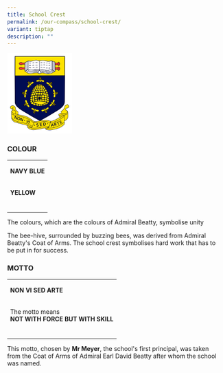 ```yaml
---
title: School Crest
permalink: /our-compass/school-crest/
variant: tiptap
description: ""
---
```

<div class="isomer-image-wrapper">
<img style="width: 30%;" height="auto" width="100%" alt="Beatty Logo" src="/images/BTlogo.png">
</div>
<h3><strong>COLOUR</strong></h3>
<table style="minWidth: 25px">
<colgroup>
<col>
</colgroup>
<tbody>
<tr>
<td rowspan="1" colspan="1">
<p><strong>NAVY BLUE</strong>
</p>
</td>
</tr>
<tr>
<td rowspan="1" colspan="1">
<p><strong>YELLOW</strong>
</p>
</td>
</tr>
<tr>
<td rowspan="1" colspan="1">
<p></p>
</td>
</tr>
</tbody>
</table>
<p>The colours, which are the colours of Admiral Beatty, symbolise unity</p>
<p>The bee-hive, surrounded by buzzing bees, was derived from Admiral Beatty's
Coat of Arms. The school crest symbolises hard work that has to be put
in for success.</p>
<h3><strong>MOTTO</strong></h3>
<table style="minWidth: 25px">
<colgroup>
<col>
</colgroup>
<tbody>
<tr>
<td rowspan="1" colspan="1">
<p><strong>NON VI SED ARTE</strong>
</p>
</td>
</tr>
<tr>
<td rowspan="1" colspan="1">
<p>The motto means
<br><strong>NOT WITH FORCE BUT WITH SKILL</strong>
</p>
</td>
</tr>
<tr>
<td rowspan="1" colspan="1">
<p></p>
</td>
</tr>
</tbody>
</table>
<p>This motto, chosen by <strong>Mr Meyer</strong>, the school's first principal,
was taken from the Coat of Arms of Admiral Earl David Beatty after whom
the school was named.</p>